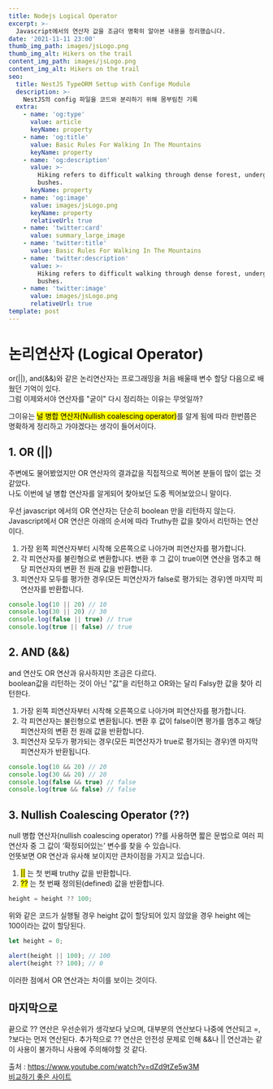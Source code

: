 ```yaml
---
title: Nodejs Logical Operator
excerpt: >-
  Javascript에서의 연산자 값을 조금더 명확히 알아본 내용을 정리했습니다.
date: '2021-11-11 23:00'
thumb_img_path: images/jsLogo.png
thumb_img_alt: Hikers on the trail
content_img_path: images/jsLogo.png
content_img_alt: Hikers on the trail
seo:
  title: NestJS TypeORM Settup with Confige Module
  description: >-
    NestJS의 config 파일을 코드와 분리하기 위해 몸부림친 기록
  extra:
    - name: 'og:type'
      value: article
      keyName: property
    - name: 'og:title'
      value: Basic Rules For Walking In The Mountains
      keyName: property
    - name: 'og:description'
      value: >-
        Hiking refers to difficult walking through dense forest, undergrowth, or
        bushes.
      keyName: property
    - name: 'og:image'
      value: images/jsLogo.png
      keyName: property
      relativeUrl: true
    - name: 'twitter:card'
      value: summary_large_image
    - name: 'twitter:title'
      value: Basic Rules For Walking In The Mountains
    - name: 'twitter:description'
      value: >-
        Hiking refers to difficult walking through dense forest, undergrowth, or
        bushes.
    - name: 'twitter:image'
      value: images/jsLogo.png
      relativeUrl: true
template: post
---
```


# 논리연산자 (Logical Operator)

or(||), and(&&)와 같은 논리연산자는 프로그래밍을 처음 배울때 변수 할당 다음으로 배웠던 기억이 있다.  
그럼 이제와서야 연산자를 "굳이" 다시 정리하는 이유는 무엇일까?

그이유는 <mark>널 병합 연산자(Nullish coalescing operator)</mark>를 알게 됨에 따라 한번쯤은 명확하게 정리하고 가야겠다는 생각이 들어서이다.

## 1. OR (||)
주변에도 물어봤었지만 OR 연산자의 결과값을 직접적으로 찍어본 분들이 많이 없는 것 같았다.  
나도 이번에 널 병합 연산자를 알게되어 찾아보던 도중 찍어보았으니 말이다.  

우선 javascript 에서의 OR 연산자는 단순히 boolean 만을 리턴하지 않는다.  
Javascript에서 OR 연산은 아래의 순서에 따라 Truthy한 값을 찾아서 리턴하는 연산이다.
1. 가장 왼쪽 피연산자부터 시작해 오른쪽으로 나아가며 피연산자를 평가합니다.
2. 각 피연산자를 불린형으로 변환합니다. 변환 후 그 값이 true이면 연산을 멈추고 해당 피연산자의 변환 전 원래 값을 반환합니다.
3. 피연산자 모두를 평가한 경우(모든 피연산자가 false로 평가되는 경우)엔 마지막 피연산자를 반환합니다.

```js {numberLines}
console.log(10 || 20) // 10
console.log(30 || 20) // 30
console.log(false || true) // true
console.log(true || false) // true
```

## 2. AND (&&)
and 연산도 OR 연산과 유사하지만 조금은 다르다.  
boolean값을 리턴하는 것이 아닌 "값"을 리턴하고 OR와는 달리 Falsy한 값을 찾아 리턴한다.
1. 가장 왼쪽 피연산자부터 시작해 오른쪽으로 나아가며 피연산자를 평가합니다.
2. 각 피연산자는 불린형으로 변환됩니다. 변환 후 값이 false이면 평가를 멈추고 해당 피연산자의 변환 전 원래 값을 반환합니다.
3. 피연산자 모두가 평가되는 경우(모든 피연산자가 true로 평가되는 경우)엔 마지막 피연산자가 반환됩니다.

```js {numberLines}
console.log(10 && 20) // 20
console.log(30 && 20) // 20
console.log(false && true) // false
console.log(true && false) // false
```

## 3. Nullish Coalescing Operator (??)
null 병합 연산자(nullish coalescing operator) ??를 사용하면 짧은 문법으로 여러 피연산자 중 그 값이 ‘확정되어있는’ 변수를 찾을 수 있습니다.  
언뜻보면 OR 연산과 유사해 보이지만 큰차이점을 가지고 있습니다.
1. <mark>||</mark> 는 첫 번째 truthy 값을 반환합니다.
2. <mark>??</mark> 는 첫 번째 정의된(defined) 값을 반환합니다.

```js {numberLines}
height = height ?? 100;
```
위와 같은 코드가 실행될 경우 height 값이 할당되어 있지 않았을 경우 height 에는 100이라는 값이 할당된다.

```js {numberLines}
let height = 0;

alert(height || 100); // 100
alert(height ?? 100); // 0
```
이러한 점에서 OR 연산과는 차이를 보이는 것이다.


## 마지막으로
끝으로 ?? 연산은 우선순위가 생각보다 낮으며, 대부분의 연산보다 나중에 연산되고 =, ?보다는 먼저 연산된다.
추가적으로 ?? 연산은 안전성 문제로 인해 &&나 || 연산과는 같이 사용이 불가하니 사용에 주의해야할 것 같다.

출처 : 
https://www.youtube.com/watch?v=dZd9tZe5w3M  
[비교하기 좋은 사이트](https://gaemi606.tistory.com/entry/NestJS-%EB%8D%B0%EC%9D%B4%ED%84%B0%EB%B2%A0%EC%9D%B4%EC%8A%A4-%EC%97%B0%EA%B2%B0-%EC%84%A4%EC%A0%95-%EC%A0%95%EB%B3%B4%EB%A5%BC-%EC%9E%85%EB%A0%A5%ED%95%98%EB%8A%94-%EB%8B%A4%EC%96%91%ED%95%9C-%EB%B0%A9%EB%B2%95-database-connection)
